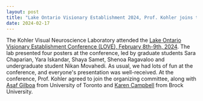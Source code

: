 ```yaml
---
layout: post
title: "Lake Ontario Visionary Establishment 2024, Prof. Kohler joins the organizing committee!"
date: 2024-02-17
---
```


The Kohler Visual Neuroscience Laboratory attended the [Lake Ontario Visionary Establishment Conference (LOVE), February 8th-9th, 2024](https://sites.google.com/view/loveconference/home). The lab presented four posters at the conference, led by graduate students Sara Chaparian, Yara Iskandar, Shaya Samet, Shenoa Ragavaloo and undergraduate student Nikan Movahedi. As usual, we had lots of fun at the conference, and everyone's presentation was well-received. At the conference, Prof. Kohler agreed to join the organizing committee, along with [Asaf Gilboa](https://www.gilboalab.ca/) from University of Toronto and [Karen Campbell](https://www.brockcnalab.com/) from Brock University.